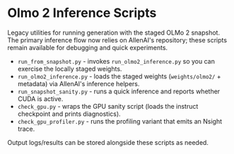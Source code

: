 # Olmo 2 Inference Scripts

Legacy utilities for running generation with the staged OLMo 2 snapshot. The
primary inference flow now relies on AllenAI's repository; these scripts remain
available for debugging and quick experiments.

- `run_from_snapshot.py` - invokes `run_olmo2_inference.py` so you can exercise the locally staged weights.
- `run_olmo2_inference.py` - loads the staged weights (`weights/olmo2/` + metadata) via AllenAI's inference helpers.
- `run_snapshot_sanity.py` - runs a quick inference and reports whether CUDA is active.
- `check_gpu.py` - wraps the GPU sanity script (loads the instruct checkpoint and prints diagnostics).
- `check_gpu_profiler.py` - runs the profiling variant that emits an Nsight trace.

Output logs/results can be stored alongside these scripts as needed.
